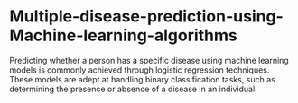 # Multiple-disease-prediction-using-Machine-learning-algorithms
Predicting whether a person has a specific disease using machine learning models is commonly achieved through logistic regression techniques. These models are adept at handling binary classification tasks, such as determining the presence or absence of a disease in an individual.
